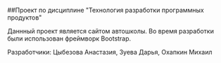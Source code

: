 ##Проект по дисциплине "Технология разработки программных продуктов"

Даннный проект является сайтом автошколы. Во время разработки были использован фреймворк Bootstrap.

Разработчики: Цыбезова Анастазия, Зуева Дарья, Охапкин Михаил